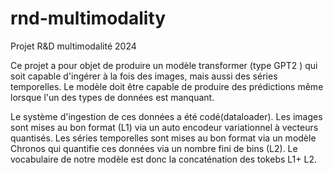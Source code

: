 # rnd-multimodality
Projet R&amp;D multimodalité 2024

Ce projet a pour objet de produire un modèle transformer (type GPT2 ) qui soit capable d'ingérer à la fois des images, mais aussi des séries temporelles.
Le modèle doit être capable de produire des prédictions même lorsque l'un des types de données est manquant.

Le système d'ingestion de ces données a été codé(dataloader). Les images sont mises au bon format (L1) via un auto encodeur variationnel à vecteurs quantisés. Les séries temporelles sont mises au bon format via un modèle Chronos qui quantifie ces données via un nombre fini de bins (L2). 
Le vocabulaire de notre modèle est donc la concaténation des tokebs L1+ L2.
